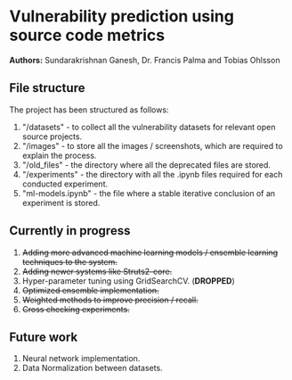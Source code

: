 # Vulnerability prediction using source code metrics
**Authors:** Sundarakrishnan Ganesh, Dr. Francis Palma and Tobias Ohlsson

## File structure
The project has been structured as follows:
1. "/datasets" - to collect all the vulnerability datasets for relevant open source projects.
2. "/images" - to store all the images / screenshots, which are required to explain the process.
3. "/old_files" - the directory where all the deprecated files are stored.
4. "/experiments" - the directory with all the .ipynb files required for each conducted experiment.
5. "ml-models.ipynb" - the file where a stable iterative conclusion of an experiment is stored.

## Currently in progress
1. ~~Adding more advanced machine learning models / ensemble learning techniques to the system.~~
2. ~~Adding newer systems like Struts2-core.~~
3. Hyper-parameter tuning using GridSearchCV. (**DROPPED**)
4. ~~Optimized ensemble implementation.~~
5. ~~Weighted methods to improve precision / recall.~~
6. ~~Cross checking experiments.~~

## Future work
1. Neural network implementation.
2. Data Normalization between datasets.
